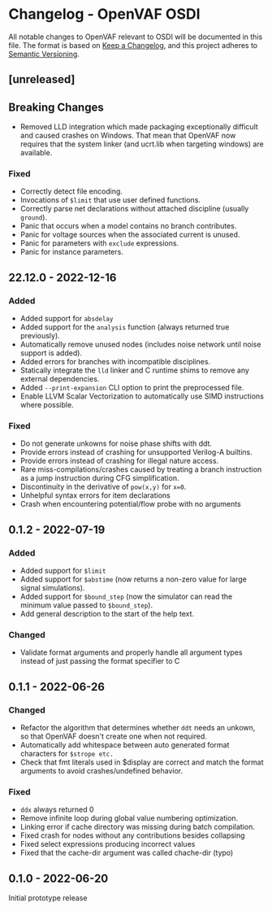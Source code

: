 # Changelog - OpenVAF OSDI

All notable changes to OpenVAF relevant to OSDI will be documented in this file.
The format is based on [Keep a Changelog](https://keepachangelog.com/en/1.0.0/),
and this project adheres to [Semantic Versioning](https://semver.org/spec/v2.0.0.html).

## [unreleased]

## Breaking Changes

* Removed LLD integration which made packaging exceptionally difficult and caused crashes on Windows.
  That mean that OpenVAF now requires that the system linker (and ucrt.lib when targeting windows) are available.

### Fixed

* Correctly detect file encoding.
* Invocations of `$limit` that use user defined functions.
* Correctly parse net declarations without attached discipline (usually `ground`).
* Panic that occurs when a model contains no branch contributes.
* Panic for voltage sources when the associated current is unused.
* Panic for parameters with `exclude` expressions.
* Panic for instance parameters.

## 22.12.0 - 2022-12-16

### Added

* Added support for `absdelay`
* Added support for the `analysis` function (always returned true previously).
* Automatically remove unused nodes (includes noise network until noise support is added).
* Added errors for branches with incompatible disciplines.
* Statically integrate the `lld` linker and C runtime shims to remove any external dependencies.
* Added `--print-expansion` CLI option to print the preprocessed file.
* Enable LLVM Scalar Vectorization to automatically use SIMD instructions where possible.

### Fixed

* Do not generate unkowns for noise phase shifts with ddt.
* Provide errors instead of crashing for unsupported Verilog-A builtins.
* Provide errors instead of crashing for illegal nature access.
* Rare miss-compilations/crashes caused by treating a branch instruction as a jump instruction during CFG simplification.
* Discontinuity in the derivative of `pow(x,y)` for `x=0`.
* Unhelpful syntax errors for item declarations
* Crash when encountering potential/flow probe with no arguments

## 0.1.2 - 2022-07-19

### Added

* Added support for `$limit`
* Added support for `$abstime` (now returns a non-zero value for large signal simulations).
* Added support for `$bound_step` (now the simulator can read the minimum value passed to `$bound_step`).
* Add general description to the start of the help text.

### Changed

* Validate format arguments and properly handle all argument types instead of just passing the format specifier to C

## 0.1.1 - 2022-06-26

### Changed

* Refactor the algorithm that determines whether `ddt` needs an unkown, so that OpenVAF doesn't create one when not required.
* Automatically add whitespace between auto generated format characters for `$strope etc.`
* Check that fmt literals used in $display are correct and match the format arguments to avoid crashes/undefined behavior.

### Fixed

* `ddx` always returned 0
* Remove infinite loop during global value numbering optimization.
* Linking error if cache directory was missing during batch compilation.
* Fixed crash for nodes without any contributions besides collapsing
* Fixed select expressions producing incorrect values
* Fixed that the cache-dir argument was called chache-dir (typo)


## 0.1.0 - 2022-06-20

Initial prototype release
